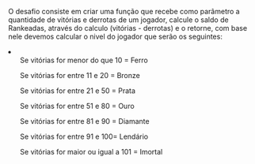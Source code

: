 <p>O desafio consiste em criar uma função que recebe como parâmetro a quantidade de vitórias e derrotas de um jogador, calcule o saldo de Rankeadas, através do calculo (vitórias - derrotas) e o retorne, com base nele devemos calcular o nivel do jogador que serão os seguintes: </p>
<li>
  <ul>
    Se vitórias for menor do que 10 = Ferro
</ul>
  <ul>
    Se vitórias for entre 11 e 20 = Bronze
  </ul>
  <ul>
    Se vitórias for entre 21 e 50 = Prata
  </ul>
  <ul>
    Se vitórias for entre 51 e 80 = Ouro
</ul>
  <ul>
    Se vitórias for entre 81 e 90 = Diamante
  </ul>
  <ul>
    Se vitórias for entre 91 e 100= Lendário
  </ul>
  <ul>
    Se vitórias for maior ou igual a 101 = Imortal
  </ul>
</li>
